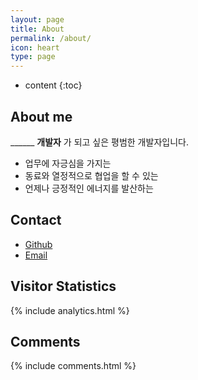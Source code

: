```yaml
---
layout: page
title: About
permalink: /about/
icon: heart
type: page
---
```


* content
{:toc}

## About me
 ______ __개발자__ 가 되고 싶은 평범한 개발자입니다.

- 업무에 자긍심을 가지는 
- 동료와 열정적으로 협업을 할 수 있는
- 언제나 긍정적인 에너지를 발산하는


<!-- * 2016.09.27 [Inspace Co](http://www.inspace.re.kr) -->

## Contact

* [Github](https://github.com/park-gwimong)
* [Email](park.gwimong@gmail.com)

## Visitor Statistics
{% include analytics.html %}

## Comments
{% include comments.html %}

